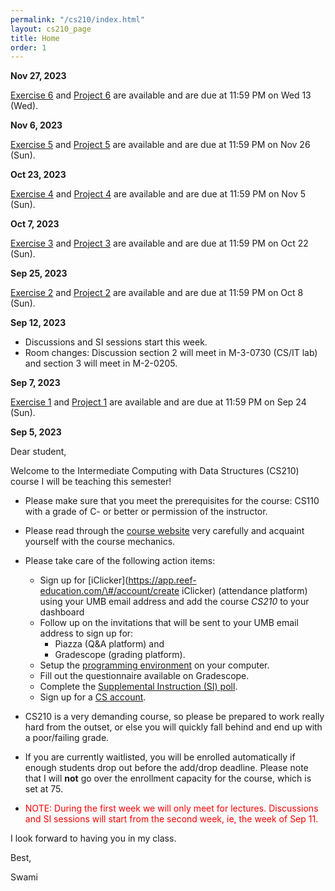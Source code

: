 ```yaml
---
permalink: "/cs210/index.html"
layout: cs210_page
title: Home
order: 1
---
```


**Nov 27, 2023**

[Exercise 6](/cs210/assignments.html) and [Project 6](/cs210/assignments.html) are available and are due at 11:59 PM on Wed 13 (Wed).

**Nov 6, 2023**

[Exercise 5](/cs210/assignments.html) and [Project 5](/cs210/assignments.html) are available and are due at 11:59 PM on Nov 26 (Sun).

**Oct 23, 2023**

[Exercise 4](/cs210/assignments.html) and [Project 4](/cs210/assignments.html) are available and are due at 11:59 PM on Nov 5 (Sun).

**Oct 7, 2023**

[Exercise 3](/cs210/assignments.html) and [Project 3](/cs210/assignments.html) are available and are due at 11:59 PM on Oct 22 (Sun).

**Sep 25, 2023**

[Exercise 2](/cs210/assignments.html) and [Project 2](/cs210/assignments.html) are available and are due at 11:59 PM on Oct 8 (Sun).

**Sep 12, 2023**

- Discussions and SI sessions start this week.
- Room changes: Discussion section 2 will meet in M-3-0730 (CS/IT lab) and section 3 will meet in M-2-0205.

**Sep 7, 2023**

[Exercise 1](/cs210/assignments.html) and [Project 1](/cs210/assignments.html) are available and are due at 11:59 PM on Sep 24 (Sun).

**Sep 5, 2023**

Dear student,

Welcome to the Intermediate Computing with Data Structures (CS210) course I will be teaching this semester!

- Please make sure that you meet the prerequisites for the course: CS110 with a grade of C- or better or permission of the instructor.

- Please read through the [course website](/cs210/) very carefully and acquaint yourself with the course mechanics.

- Please take care of the following action items:
  - Sign up for [iClicker](https://app.reef-education.com/\#/account/create iClicker) (attendance platform) using your UMB email address and add the course *CS210* to your dashboard
  - Follow up on the invitations that will be sent to your UMB email address to sign up for:
      - Piazza (Q&A platform) and
      - Gradescope (grading platform).
  - Setup the [programming environment](https://www.cs.umb.edu/~siyer/teaching/cs210/dsaj_programming_environment_setup.pdf) on your computer.
  - Fill out the questionnaire available on Gradescope.
  - Complete the [Supplemental Instruction (SI) poll](https://forms.gle/e5LeB87RGEMadKe86).
  - Sign up for a [CS account](course_info.html#cs_account).

- CS210 is a very demanding course, so please be prepared to work really hard from the outset, or else you will quickly fall behind and end up with a poor/failing grade.

- If you are currently waitlisted, you will be enrolled automatically if enough students drop out before the add/drop deadline. Please note that I will **not** go over the enrollment capacity for the course, which is set at 75.

- <font color="red">NOTE: During the first week we will only meet for lectures. Discussions and SI sessions will start from the second week, ie, the week of Sep 11.</font>

I look forward to having you in my class.

Best,

Swami